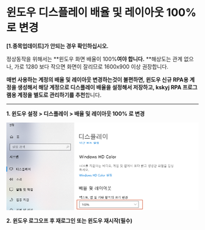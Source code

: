 # 윈도우 디스플레이 배율 및 레이아웃 100%로 변경

**\[1.종목업데이트]가 안되는 경우 확인하십시오.**

정상동작을 위해서는 **윈도우 화면 배율이 100%**여야 합니다.** **해상도는 관계 없으나,  가로 1280 보다 작으면 화면이 잘리므로 1600x900 이상 권장합니다.

**매번 사용하는 계정의 배율 및 레이아웃 변경하는것이 불편하면, 윈도우 신규 RPA용 계정을 생성해서 해당 계정으로 디스플레이 배율을 설정해서 저장하고, kskyj RPA 프로그램용 계정을 별도로 관리하기를 추천**합니다.

****

**1. 윈도우 설정 > 디스플레이 > 배율 및 레이아웃 100% 로 변경**

![](<../../.gitbook/assets/image (14).png>)

**2. 윈도우 로그오프 후 재로그인 또는 윈도우 재시작(필수)**
